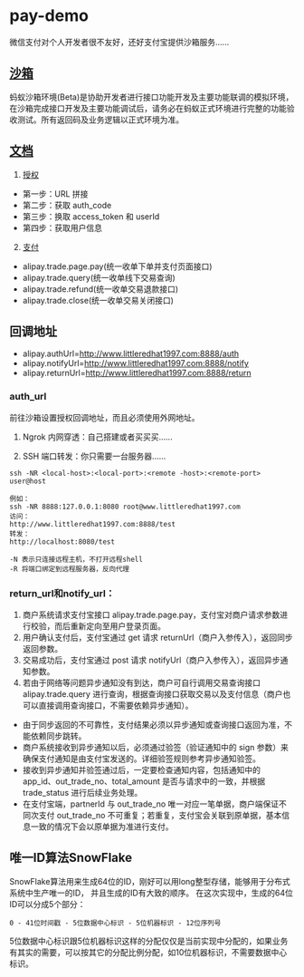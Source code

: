 # pay-demo
微信支付对个人开发者很不友好，还好支付宝提供沙箱服务......

## [沙箱](https://openhome.alipay.com/platform/appDaily.htm)
蚂蚁沙箱环境(Beta)是协助开发者进行接口功能开发及主要功能联调的模拟环境，在沙箱完成接口开发及主要功能调试后，请务必在蚂蚁正式环境进行完整的功能验收测试。所有返回码及业务逻辑以正式环境为准。

## [文档](https://docs.open.alipay.com/)
1. [授权](https://docs.open.alipay.com/284)
- 第一步：URL 拼接
- 第二步：获取 auth_code
- 第三步：换取 access_token 和 userId
- 第四步：获取用户信息

2. [支付](https://docs.open.alipay.com/270)
- alipay.trade.page.pay(统一收单下单并支付页面接口) 
- alipay.trade.query(统一收单线下交易查询)
- alipay.trade.refund(统一收单交易退款接口)
- alipay.trade.close(统一收单交易关闭接口)

## 回调地址
- alipay.authUrl=http://www.littleredhat1997.com:8888/auth
- alipay.notifyUrl=http://www.littleredhat1997.com:8888/notify
- alipay.returnUrl=http://www.littleredhat1997.com:8888/return

### auth_url
前往沙箱设置授权回调地址，而且必须使用外网地址。

1. Ngrok 内网穿透：自己搭建或者买买买......

2. SSH 端口转发：你只需要一台服务器......
```
ssh -NR <local-host>:<local-port>:<remote -host>:<remote-port> user@host

例如：
ssh -NR 8888:127.0.0.1:8080 root@www.littleredhat1997.com
访问：
http://www.littleredhat1997.com:8888/test
转发：
http://localhost:8080/test

-N 表示只连接远程主机，不打开远程shell
-R 将端口绑定到远程服务器，反向代理
```

### return_url和notify_url：
1. 商户系统请求支付宝接口 alipay.trade.page.pay，支付宝对商户请求参数进行校验，而后重新定向至用户登录页面。
2. 用户确认支付后，支付宝通过 get 请求 returnUrl（商户入参传入），返回同步返回参数。
3. 交易成功后，支付宝通过 post 请求 notifyUrl（商户入参传入），返回异步通知参数。
4. 若由于网络等问题异步通知没有到达，商户可自行调用交易查询接口 alipay.trade.query 进行查询，根据查询接口获取交易以及支付信息（商户也可以直接调用查询接口，不需要依赖异步通知）。

- 由于同步返回的不可靠性，支付结果必须以异步通知或查询接口返回为准，不能依赖同步跳转。
- 商户系统接收到异步通知以后，必须通过验签（验证通知中的 sign 参数）来确保支付通知是由支付宝发送的。详细验签规则参考异步通知验签。
- 接收到异步通知并验签通过后，一定要检查通知内容，包括通知中的 app_id、out_trade_no、total_amount 是否与请求中的一致，并根据 trade_status 进行后续业务处理。
- 在支付宝端，partnerId 与 out_trade_no 唯一对应一笔单据，商户端保证不同次支付 out_trade_no 不可重复；若重复，支付宝会关联到原单据，基本信息一致的情况下会以原单据为准进行支付。

## 唯一ID算法SnowFlake
SnowFlake算法用来生成64位的ID，刚好可以用long整型存储，能够用于分布式系统中生产唯一的ID， 并且生成的ID有大致的顺序。 在这次实现中，生成的64位ID可以分成5个部分：
```
0 - 41位时间戳 - 5位数据中心标识 - 5位机器标识 - 12位序列号
```
5位数据中心标识跟5位机器标识这样的分配仅仅是当前实现中分配的，如果业务有其实的需要，可以按其它的分配比例分配，如10位机器标识，不需要数据中心标识。
 